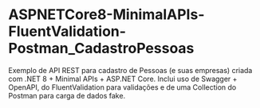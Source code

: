 # ASPNETCore8-MinimalAPIs-FluentValidation-Postman_CadastroPessoas
Exemplo de API REST para cadastro de Pessoas (e suas empresas) criada com .NET 8 + Minimal APIs + ASP.NET Core. Inclui uso de Swagger + OpenAPI, do FluentValidation para validações e de uma Collection do Postman para carga de dados fake.
